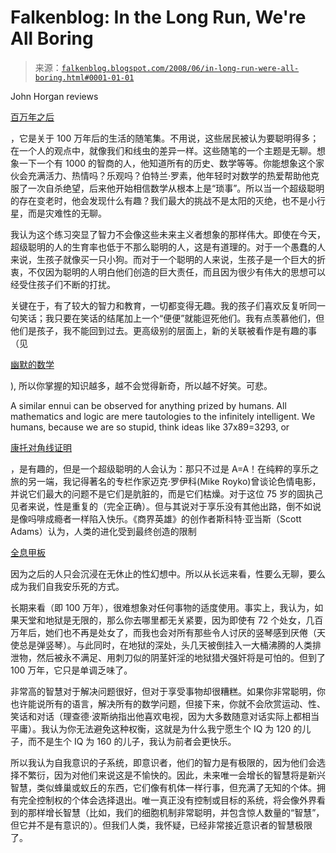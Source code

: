 <!--yml

类别：未分类

日期：2024 年 05 月 12 日 23 时 12 分 56 秒

-->

# Falkenblog: In the Long Run, We're All Boring

> 来源：[`falkenblog.blogspot.com/2008/06/in-long-run-were-all-boring.html#0001-01-01`](http://falkenblog.blogspot.com/2008/06/in-long-run-were-all-boring.html#0001-01-01)

John Horgan reviews

[百万年之后](http://online.wsj.com/article/SB121331769665370259.html?mod=hpp_us_inside_today)

，它是关于 100 万年后的生活的随笔集。不用说，这些居民被认为要聪明得多；在一个人的观点中，就像我们和线虫的差异一样。这些随笔的一个主题是无聊。想象一下一个有 1000 的智商的人，他知道所有的历史、数学等等。你能想象这个家伙会充满活力、热情吗？乐观吗？伯特兰·罗素，他年轻时对数学的热爱帮助他克服了一次自杀绝望，后来他开始相信数学从根本上是“琐事”。所以当一个超级聪明的存在变老时，他会发现什么有趣？我们最大的挑战不是太阳的灭绝，也不是小行星，而是灾难性的无聊。

我认为这个练习突显了智力不会像这些未来主义者想象的那样伟大。即使在今天，超级聪明的人的生育率也低于不那么聪明的人，这是有道理的。对于一个愚蠢的人来说，生孩子就像买一只小狗。而对于一个聪明的人来说，生孩子是一个巨大的折衷，不仅因为聪明的人明白他们创造的巨大责任，而且因为很少有伟大的思想可以经受住孩子们不断的打扰。

关键在于，有了较大的智力和教育，一切都变得无趣。我的孩子们喜欢反复听同一句笑话；我只要在笑话的结尾加上一个“便便”就能逗死他们。我有点羡慕他们，但他们是孩子，我不能回到过去。更高级别的层面上，新的关联被看作是有趣的事（见

[幽默的数学](http://www.amazon.com/Mathematics-Humor-Study-Logic/dp/0226650251)

), 所以你掌握的知识越多，越不会觉得新奇，所以越不好笑。可悲。

A similar ennui can be observed for anything prized by humans. All mathematics and logic are mere tautologies to the infinitely intelligent. We humans, because we are so stupid, think ideas like 37x89=3293, or

[康托对角线证明](http://en.wikipedia.org/wiki/Cantor's_diagonal_argument)

，是有趣的，但是一个超级聪明的人会认为：那只不过是 A=A！在纯粹的享乐之旅的另一端，我记得著名的专栏作家迈克·罗伊科(Mike Royko)曾谈论色情电影，并说它们最大的问题不是它们是肮脏的，而是它们枯燥。对于这位 75 岁的固执己见者来说，性是重复的（完全正确）。但与其说对于享乐没有其他出路，倒不如说是像吗啡成瘾者一样陷入快乐。《商界英雄》的创作者斯科特·亚当斯（Scott Adams）认为，人类的进化受到最终创造的限制

[全息甲板](http://en.wikipedia.org/wiki/Holodeck)

因为之后的人只会沉浸在无休止的性幻想中。所以从长远来看，性要么无聊，要么成为我们自我安乐死的方式。

长期来看（即 100 万年），很难想象对任何事物的适度使用。事实上，我认为，如果天堂和地狱是无限的，那么你去哪里都无关紧要，因为即使有 72 个处女，几百万年后，她们也不再是处女了，而我也会对所有那些令人讨厌的竖琴感到厌倦（天使总是弹竖琴）。与此同时，在地狱的深处，头几天被倒挂入一大桶沸腾的人类排泄物，然后被永不满足、用刺刀似的阴茎奸淫的地狱猎犬强奸将是可怕的。但到了 100 万年，它只是单调乏味了。

非常高的智慧对于解决问题很好，但对于享受事物却很糟糕。如果你非常聪明，你也许能说所有的语言，解决所有的数学问题，但接下来，你就不会欣赏运动、性、笑话和对话（理查德·波斯纳指出他喜欢电视，因为大多数随意对话实际上都相当平庸）。我认为你无法避免这种权衡，这就是为什么我宁愿生个 IQ 为 120 的儿子，而不是生个 IQ 为 160 的儿子，我认为前者会更快乐。

所以我认为自我意识的子系统，即意识者，他们的智力是有极限的，因为他们会选择不繁衍，因为对他们来说这是不愉快的。因此，未来唯一会增长的智慧将是新兴智慧，类似蜂巢或蚁丘的东西，它们像有机体一样行事，但充满了无知的个体。拥有完全控制权的个体会选择退出。唯一真正没有控制或目标的系统，将会像外界看到的那样增长智慧（比如，我们的细胞机制非常聪明，并包含惊人数量的“智慧”，但它并不是有意识的）。但我们人类，我怀疑，已经非常接近意识者的智慧极限了。
